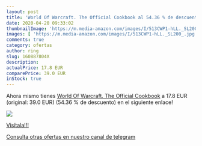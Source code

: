 ```yaml
---
layout: post
title: 'World Of Warcraft. The Official Cookbook al 54.36 % de descuento'
date: 2020-04-20 09:33:02
thumbnailImage: 'https://m.media-amazon.com/images/I/513CWP1-hLL._SL200_.jpg'
images: [ 'https://m.media-amazon.com/images/I/513CWP1-hLL._SL200_.jpg' ]
comments: true
category: ofertas
author: ring
slug: 160887804X
description:
actualPrice: 17.8 EUR
comparePrice: 39.0 EUR
inStock: true
---
```


Ahora mismo tienes [World Of Warcraft. The Official Cookbook](https://www.amazon.com/dp/160887804X/?tag=redken08-20) a 17.8 EUR (original: 39.0 EUR) (54.36 %  de descuento) en el siguiente enlace!

[![](https://m.media-amazon.com/images/I/513CWP1-hLL._SL200_.jpg)](https://www.amazon.com/dp/160887804X/?tag=redken08-20)

[Visítala!!!](https://www.amazon.com/dp/160887804X/?tag=redken08-20)

[Consulta otras ofertas en nuestro canal de telegram](https://t.me/s/ofertas25)
